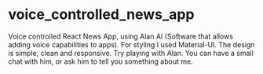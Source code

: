 # voice_controlled_news_app
Voice controlled React News App, using Alan AI (Software that allows adding voice capabilities to apps). For styling I used Material-UI. The design is simple, clean and responsive. Try playing with Alan. You can have a small chat with him, or ask him to tell you something about me. 
